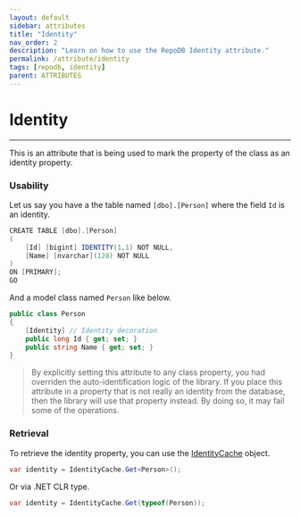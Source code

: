 ```yaml
---
layout: default
sidebar: attributes
title: "Identity"
nav_order: 2
description: "Learn on how to use the RepoDB Identity attribute."
permalink: /attribute/identity
tags: [repodb, identity]
parent: ATTRIBUTES
---
```


# Identity

---

This is an attribute that is being used to mark the property of the class as an identity property.

### Usability

Let us say you have a the table named `[dbo].[Person]` where the field `Id` is an identity.

```csharp
CREATE TABLE [dbo].[Person]
(
    [Id] [bigint] IDENTITY(1,1) NOT NULL,
    [Name] [nvarchar](128) NOT NULL
)
ON [PRIMARY];
GO
```

And a model class named `Person` like below.

```csharp
public class Person
{
    [Identity] // Identity decoration
    public long Id { get; set; }
    public string Name { get; set; }
}
```

> By explicitly setting this attribute to any class property, you had overriden the auto-identification logic of the library. If you place this attribute in a property that is not really an identity from the database, then the library will use that property instead. By doing so, it may fail some of the operations.

### Retrieval

To retrieve the identity property, you can use the [IdentityCache](/cacher/identitycache) object.

```csharp
var identity = IdentityCache.Get<Person>();
```

Or via .NET CLR type.

```csharp
var identity = IdentityCache.Get(typeof(Person));
```






